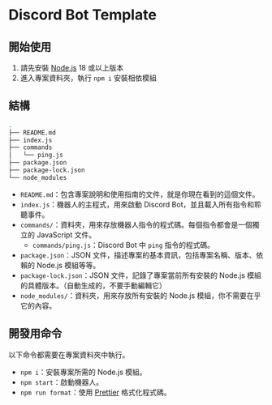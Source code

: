 # Discord Bot Template

## 開始使用

1. 請先安裝 [Node.js](https://nodejs.org/) 18 或以上版本
2. 進入專案資料夾，執行 `npm i` 安裝相依模組

## 結構

```bash
.
├── README.md
├── index.js
├── commands
│   └── ping.js
├── package.json
├── package-lock.json
└── node_modules
```

-   `README.md`：包含專案說明和使用指南的文件，就是你現在看到的這個文件。
-   `index.js`：機器人的主程式，用來啟動 Discord Bot，並且載入所有指令和聆聽事件。
-   `commands/`：資料夾，用來存放機器人指令的程式碼。每個指令都會是一個獨立的 JavaScript 文件。
    -   `commands/ping.js`：Discord Bot 中 `ping` 指令的程式碼。
-   `package.json`：JSON 文件，描述專案的基本資訊，包括專案名稱、版本、依賴的 Node.js 模組等等。
-   `package-lock.json`：JSON 文件，記錄了專案當前所有安裝的 Node.js 模組的具體版本。（自動生成的，不要手動編輯它）
-   `node_modules/`：資料夾，用來存放所有安裝的 Node.js 模組，你不需要在乎它的內容。

## 開發用命令

以下命令都需要在專案資料夾中執行。

-   `npm i`：安裝專案所需的 Node.js 模組。
-   `npm start`：啟動機器人。
-   `npm run format`：使用 [Prettier](https://prettier.io/) 格式化程式碼。

